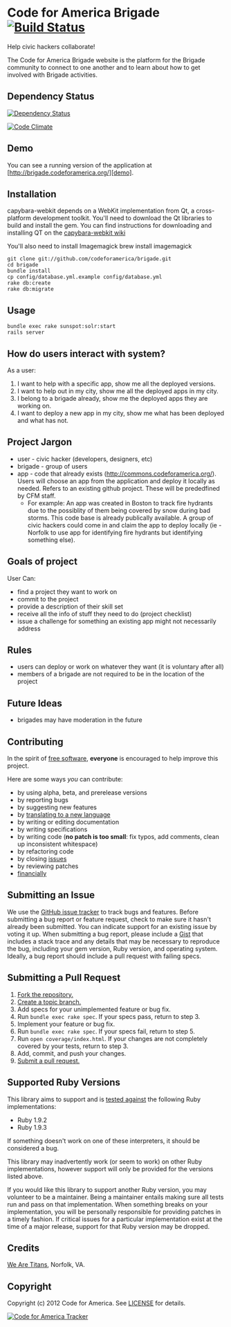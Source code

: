 # Code for America Brigade [![Build Status](https://secure.travis-ci.org/codeforamerica/brigade.png?branch=master)][travis]
Help civic hackers collaborate!

The Code for America Brigade website is the platform for the Brigade community to connect to one another and to learn about how to get involved with Brigade activities.

[travis]: http://travis-ci.org/codeforamerica/brigade

## Dependency Status
[![Dependency Status](https://gemnasium.com/codeforamerica/brigade.png?travis)][gemnasium]

[gemnasium]: https://gemnasium.com/codeforamerica/brigade

[![Code Climate](https://codeclimate.com/badge.png)](https://codeclimate.com/github/codeforamerica/brigade)

## Demo
You can see a running version of the application at
[http://brigade.codeforamerica.org/][demo].

[demo]: http://brigade.codeforamerica.org/



## Installation
capybara-webkit depends on a WebKit implementation from Qt, a cross-platform
development toolkit. You'll need to download the Qt libraries to build and
install the gem. You can find instructions for downloading and installing QT on
the [capybara-webkit wiki](https://github.com/thoughtbot/capybara-webkit/wiki/Installing-Qt-and-compiling-capybara-webkit)

You'll also need to install Imagemagick
    brew install imagemagick

    git clone git://github.com/codeforamerica/brigade.git
    cd brigade
    bundle install
    cp config/database.yml.example config/database.yml
    rake db:create
    rake db:migrate

## Usage
    bundle exec rake sunspot:solr:start
    rails server


## How do users interact with system?
As a user:

1. I want to help with a specific app, show me all the deployed versions.
2. I want to help out in my city, show me all the deployed apps in my city.
3. I belong to a brigade already, show me the deployed apps they are working on.
4. I want to deploy a new app in my city, show me what has been deployed and what has not.

## Project Jargon
- user - civic hacker (developers, designers, etc)
- brigade - group of users
- app - code that already exists (http://commons.codeforamerica.org/). Users will choose an app from the application and deploy it locally as needed. Refers to an existing github project. These will be prededfined by CFM staff.
  * For example: An app was created in Boston to track fire hydrants due to the possiblity of them being covered by snow during bad storms. This code base is already publically available. A group of civic hackers could come in and claim the app to deploy locally (ie - Norfolk to use app for identifying fire hydrants but identifying something else).

## Goals of project
User Can:

- find a project they want to work on
- commit to the project
- provide a description of their skill set
- receive all the info of stuff they need to do (project checklist)
- issue a challenge for something an existing app might not necessarily address

## Rules
- users can deploy or work on whatever they want (it is voluntary after all)
- members of a brigade are not required to be in the location of the project

## Future Ideas
- brigades may have moderation in the future

## Contributing
In the spirit of [free software][free-sw], **everyone** is encouraged to help
improve this project.

[free-sw]: http://www.fsf.org/licensing/essays/free-sw.html

Here are some ways *you* can contribute:

* by using alpha, beta, and prerelease versions
* by reporting bugs
* by suggesting new features
* by [translating to a new language][locales]
* by writing or editing documentation
* by writing specifications
* by writing code (**no patch is too small**: fix typos, add comments, clean up
  inconsistent whitespace)
* by refactoring code
* by closing [issues][]
* by reviewing patches
* [financially][]

[locales]: https://github.com/codeforamerica/brigade/tree/master/config/locales
[issues]: https://github.com/codeforamerica/brigade/issues
[financially]: https://secure.codeforamerica.org/page/contribute

## Submitting an Issue
We use the [GitHub issue tracker][issues] to track bugs and features. Before
submitting a bug report or feature request, check to make sure it hasn't
already been submitted. You can indicate support for an existing issue by
voting it up. When submitting a bug report, please include a [Gist][] that
includes a stack trace and any details that may be necessary to reproduce the
bug, including your gem version, Ruby version, and operating system. Ideally, a
bug report should include a pull request with failing specs.

[gist]: https://gist.github.com/

## Submitting a Pull Request
1. [Fork the repository.][fork]
2. [Create a topic branch.][branch]
3. Add specs for your unimplemented feature or bug fix.
4. Run `bundle exec rake spec`. If your specs pass, return to step 3.
5. Implement your feature or bug fix.
6. Run `bundle exec rake spec`. If your specs fail, return to step 5.
7. Run `open coverage/index.html`. If your changes are not completely covered
   by your tests, return to step 3.
8. Add, commit, and push your changes.
9. [Submit a pull request.][pr]

[fork]: http://help.github.com/fork-a-repo/
[branch]: http://learn.github.com/p/branching.html
[pr]: http://help.github.com/send-pull-requests/

## Supported Ruby Versions
This library aims to support and is [tested against][travis] the following Ruby
implementations:

* Ruby 1.9.2
* Ruby 1.9.3

If something doesn't work on one of these interpreters, it should be considered
a bug.

This library may inadvertently work (or seem to work) on other Ruby
implementations, however support will only be provided for the versions listed
above.

If you would like this library to support another Ruby version, you may
volunteer to be a maintainer. Being a maintainer entails making sure all tests
run and pass on that implementation. When something breaks on your
implementation, you will be personally responsible for providing patches in a
timely fashion. If critical issues for a particular implementation exist at the
time of a major release, support for that Ruby version may be dropped.

## Credits
[We Are Titans](http://www.wearetitans.net), Norfolk, VA.

## Copyright
Copyright (c) 2012 Code for America. See [LICENSE][] for details.

[license]: https://github.com/codeforamerica/brigade/blob/master/LICENSE.mkd

[![Code for America Tracker](http://stats.codeforamerica.org/codeforamerica/brigade.png)][tracker]

[tracker]: http://stats.codeforamerica.org/projects/brigade
